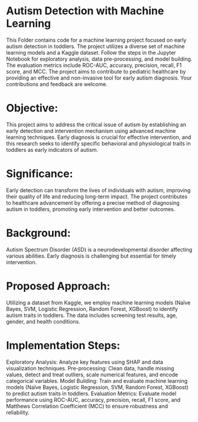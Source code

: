 # Autism Detection with Machine Learning

This Folder contains code for a machine learning project focused on early autism detection in toddlers. The project utilizes a diverse set of machine learning models and a Kaggle dataset. Follow the steps in the Jupyter Notebook for exploratory analysis, data pre-processing, and model building. The evaluation metrics include ROC-AUC, accuracy, precision, recall, F1 score, and MCC. The project aims to contribute to pediatric healthcare by providing an effective and non-invasive tool for early autism diagnosis. Your contributions and feedback are welcome.

# Objective:
This project aims to address the critical issue of autism by establishing an early detection and intervention mechanism using advanced machine learning techniques. Early diagnosis is crucial for effective intervention, and this research seeks to identify specific behavioral and physiological traits in toddlers as early indicators of autism.

# Significance:
Early detection can transform the lives of individuals with autism, improving their quality of life and reducing long-term impact. The project contributes to healthcare advancement by offering a precise method of diagnosing autism in toddlers, promoting early intervention and better outcomes.

# Background:
Autism Spectrum Disorder (ASD) is a neurodevelopmental disorder affecting various abilities. Early diagnosis is challenging but essential for timely intervention.

# Proposed Approach:
Utilizing a dataset from Kaggle, we employ machine learning models (Naïve Bayes, SVM, Logistic Regression, Random Forest, XGBoost) to identify autism traits in toddlers. The data includes screening test results, age, gender, and health conditions.

# Implementation Steps:
Exploratory Analysis: Analyze key features using SHAP and data visualization techniques.
Pre-processing: Clean data, handle missing values, detect and treat outliers, scale numerical features, and encode categorical variables.
Model Building: Train and evaluate machine learning models (Naïve Bayes, Logistic Regression, SVM, Random Forest, XGBoost) to predict autism traits in toddlers.
Evaluation Metrics:
Evaluate model performance using ROC-AUC, accuracy, precision, recall, F1 score, and Matthews Correlation Coefficient (MCC) to ensure robustness and reliability.

























